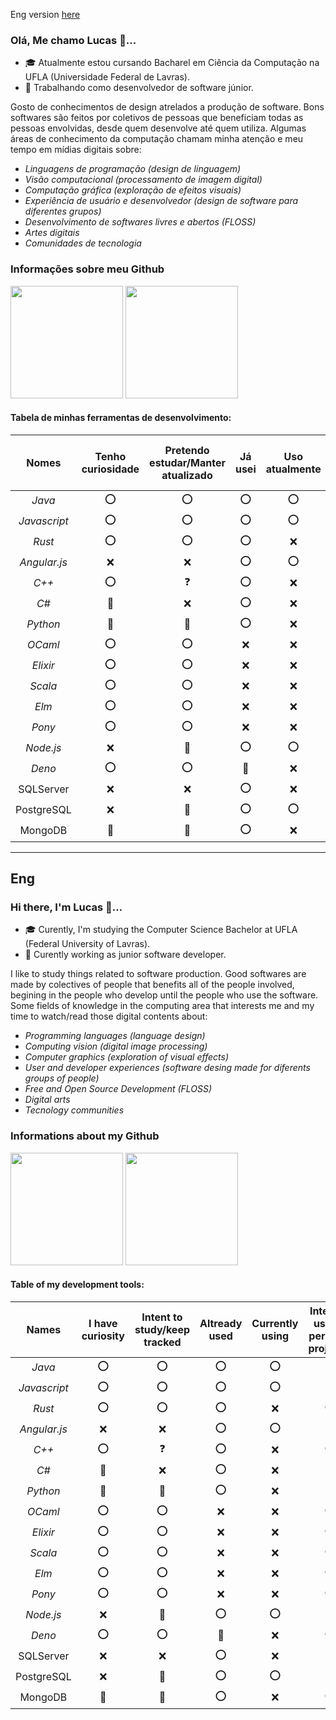 Eng version [here](#eng)

### Olá, Me chamo Lucas 👋...

* 🎓 Atualmente estou cursando Bacharel em Ciência da Computação na UFLA (Universidade Federal de Lavras).
* 💼 Trabalhando como desenvolvedor de software júnior.

Gosto de conhecimentos de design atrelados a produção de software. Bons softwares são feitos por coletivos de pessoas que beneficiam todas as pessoas envolvidas, desde quem desenvolve até quem utiliza.
Algumas áreas de conhecimento da computação chamam minha atenção e meu tempo em mídias digitais sobre:
* *Linguagens de programação (design de linguagem)*
* *Visão computacional (processamento de imagem digital)*
* *Computação gráfica (exploração de efeitos visuais)*
* *Experiência de usuário e desenvolvedor (design de software para diferentes grupos)*
* *Desenvolvimento de softwares livres e abertos (FLOSS)*
* *Artes digitais*
* *Comunidades de tecnologia*

### Informações sobre meu Github

<div>
<img height="180em" src="https://github-readme-stats.vercel.app/api?username=hideki-lu&show_icons=true&theme=tokyonight&include_all_commits=true&count_private=true&locale=pt-br"/>

<img height="180em" src="https://github-readme-stats.vercel.app/api/top-langs/?username=hideki-lu&layout=compact&locale=pt-br&show_icons=true&theme=tokyonight&&include_all_commits=true&count_private=true"/>    
</div>

#### Tabela de minhas ferramentas de desenvolvimento:
|Nomes | Tenho curiosidade| Pretendo estudar/Manter atualizado | Já usei | Uso atualmente | Pretendo usar (em projetos pessoais) | Experiência pessoal |   
|:---:|:---:|:---:|:---:|:---:|:---:|:---:|
|*Java*|⭕|⭕|⭕|⭕|❌|🙂|
|*Javascript*|⭕|⭕|⭕|⭕|❓|😅|
|*Rust*|⭕|⭕|⭕|❌|⭕|🤩|
|*Angular.js*|❌|❌|⭕|⭕|❌|😢|
|*C++*|⭕|❓|⭕|❌|⭕|🥲|
|*C#*|🤏|❌|⭕|❌|❌|😊|
|*Python*|🤏|🤏|⭕|❌|❌|🙃|
|*OCaml*|⭕|⭕|❌|❌|⭕|🤷|
|*Elixir*|⭕|⭕|❌|❌|⭕|🤷|
|*Scala*|⭕|⭕|❌|❌|⭕|🤷|
|*Elm*|⭕|⭕|❌|❌|⭕|🤷|
|*Pony*|⭕|⭕|❌|❌|⭕|🤷|
|*Node.js*|❌|🤏|⭕|⭕|❌|😐|
|*Deno*|⭕|⭕|🤏|❌|⭕|😊|
|SQLServer|❌|❌|⭕|❌|❌|🙂|
|PostgreSQL|❌|🤏|⭕|⭕|❓|😁|
|MongoDB|🤏|🤏|⭕|❌|⭕|🙂|

----

## Eng
### Hi there, I'm Lucas 👋...
* 🎓 Curently, I'm studying the Computer Science Bachelor at UFLA (Federal University of Lavras).
* 💼 Curently working as junior software developer.

I like to study things related to software production. Good softwares are made by colectives of people that benefits all of the people involved, begining in the people who develop until the people who use the software.
Some fields of knowledge in the computing area that interests me and my time to watch/read those digital contents about:
* *Programming languages (language design)*
* *Computing vision (digital image processing)*
* *Computer graphics (exploration of visual effects)*
* *User and developer experiences (software desing made for diferents groups of people)*
* *Free and Open Source Development (FLOSS)*
* *Digital arts*
* *Tecnology communities*

### Informations about my Github
<div>
<img height="180em" src="https://github-readme-stats.vercel.app/api?username=hideki-lu&show_icons=true&theme=tokyonight&include_all_commits=true&count_private=true&locale=pt-br"/>

<img height="180em" src="https://github-readme-stats.vercel.app/api/top-langs/?username=hideki-lu&layout=compact&locale=pt-br&show_icons=true&theme=tokyonight&&include_all_commits=true&count_private=true"/>    
</div>

#### Table of my development tools:
| Names | I have curiosity | Intent to study/keep tracked | Altready used | Currently using | Intent to use (in personal projects) | Personal experience |   
|:---:|:---:|:---:|:---:|:---:|:---:|:---:|
|*Java*|⭕|⭕|⭕|⭕|❌|🙂|
|*Javascript*|⭕|⭕|⭕|⭕|❓|😅|
|*Rust*|⭕|⭕|⭕|❌|⭕|🤩|
|*Angular.js*|❌|❌|⭕|⭕|❌|😢|
|*C++*|⭕|❓|⭕|❌|⭕|🥲|
|*C#*|🤏|❌|⭕|❌|❌|😊|
|*Python*|🤏|🤏|⭕|❌|❌|🙃|
|*OCaml*|⭕|⭕|❌|❌|⭕|🤷|
|*Elixir*|⭕|⭕|❌|❌|⭕|🤷|
|*Scala*|⭕|⭕|❌|❌|⭕|🤷|
|*Elm*|⭕|⭕|❌|❌|⭕|🤷|
|*Pony*|⭕|⭕|❌|❌|⭕|🤷|
|*Node.js*|❌|🤏|⭕|⭕|❌|😐|
|*Deno*|⭕|⭕|🤏|❌|⭕|😊|
|SQLServer|❌|❌|⭕|❌|❌|🙂|
|PostgreSQL|❌|🤏|⭕|⭕|❓|😁|
|MongoDB|🤏|🤏|⭕|❌|⭕|🙂|
